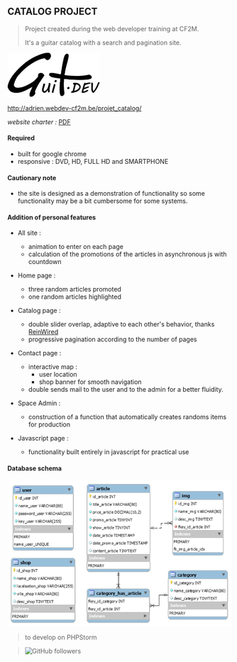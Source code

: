 ## CATALOG PROJECT

>Project created during the web developer training at CF2M.
>
>It's a guitar catalog with a search and pagination site.

<img src="https://github.com/McDibou/projet_catalogue/blob/master/public/img/src/logo.black.png" height="100">


http://adrien.webdev-cf2m.be/projet_catalog/

_website charter :_ [PDF](https://github.com/McDibou/projet_catalogue/blob/master/SiteCatalogue.pdf)

#### Required

- built for google chrome
- responsive : DVD, HD, FULL HD and SMARTPHONE

#### Cautionary note 

- the site is designed as a demonstration of functionality so some functionality may be a bit cumbersome for some systems.

#### Addition of personal features

- All site :
    * animation to enter on each page
    * calculation of the promotions of the articles in asynchronous js with countdown
    
- Home page : 
    * three random articles promoted
    * one random articles highlighted

- Catalog page :
    * double slider overlap, adaptive to each other's behavior, thanks [ReinWired](https://github.com/ReinWired)
    * progressive pagination according to the number of pages

- Contact page : 
    * interactive map :
        * user location
        * shop banner for smooth navigation
    * double sends mail to the user and to the admin for a better fluidity.
    
- Space Admin : 
    * construction of a function that automatically creates randoms items for production
    
- Javascript page :
    * functionality built entirely in javascript for practical use
    
#### Database schema

<img src="https://github.com/McDibou/projet_catalogue/blob/master/data/db/catalogue.png">


>to develop on PHPStorm

> ![GitHub followers](https://img.shields.io/github/followers/mcdibou?color=4&style=social) 
